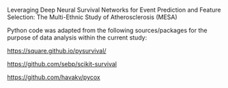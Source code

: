 Leveraging Deep Neural Survival Networks for Event Prediction and Feature Selection: The Multi-Ethnic Study of Atherosclerosis (MESA)

Python code was adapted from the following sources/packages for the purpose of data analysis within the current study:

https://square.github.io/pysurvival/

https://github.com/sebp/scikit-survival

https://github.com/havakv/pycox
